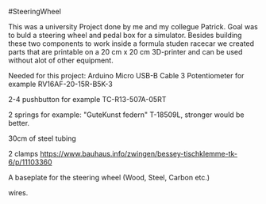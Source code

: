 #SteeringWheel

This was a university Project done by me and my collegue Patrick. 
Goal was to buld a steering wheel and pedal box for a simulator. 
Besides building these two components to work inside a formula studen racecar we created parts that are printable on a 20 cm x 20 cm 3D-printer and can be used without alot of other equipment.

Needed for this project:
Arduino Micro
USB-B Cable
3 Potentiometer for example RV16AF-20-15R-B5K-3

2-4 pushbutton for example  TC-R13-507A-05RT

2 springs for example: "GuteKunst federn" T-18509L, stronger would be better.

30cm of steel tubing

2 clamps https://www.bauhaus.info/zwingen/bessey-tischklemme-tk-6/p/11103360

A baseplate for the steering wheel (Wood, Steel, Carbon etc.)

wires.
